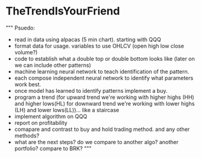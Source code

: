 # TheTrendIsYourFriend

"""
Psuedo:
- read in data using alpacas (5 min chart). starting with QQQ
- format data for usage. variables to use OHLCV (open high low close volume?)
- code to establish what a double top or double bottom looks like (later on we can include other patterns)
- machine learning neural network to teach identification of the pattern.
- each compose independent neural network to identify what parameters work best.
- once model has learned to identify patterns implement a buy.
- program a trend (for upward trend we're working with higher highs (HH) and higher lows(HL) for downward trend we're working with lower highs (LH) and lower lows(LL))... like a staircase
- implement algorithm on QQQ
- report on profitability
- comapare and contrast to buy and hold trading method. and any other methods?
- what are the next steps? do we compare to another algo? another portfolio? compare to BRK?
"""
